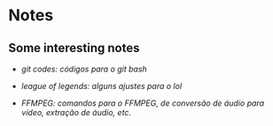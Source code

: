 # Notes

## Some interesting notes

- _git codes: códigos para o git bash_
  
- _league of legends: alguns ajustes para o lol_
  
- _FFMPEG: comandos para o FFMPEG, de conversão de áudio para vídeo, extração de áudio, etc._

